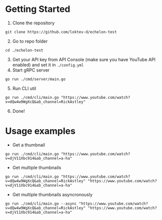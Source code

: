 # Getting Started

1. Clone the repository
```
git clone https://github.com/loktev-d/echelon-test
 ```
2. Go to repo folder
```
cd ./echelon-test
```
3. Get your API key from API Console (make sure you have YouTube API enabled) and set it in `./config.yml`
4. Start gRPC server
```
go run ./cmd/server/main.go
```
5. Run CLI util
```
go run ./cmd/cli/main.go "https://www.youtube.com/watch?v=dQw4w9WgXcQ&ab_channel=RickAstley"
```
6. Done!

# Usage examples
- Get a thumbnail
```
go run ./cmd/cli/main.go "https://www.youtube.com/watch?v=djV11Xbc914&ab_channel=a-ha"
```
- Get multiple thumbnails
```
go run ./cmd/cli/main.go "https://www.youtube.com/watch?v=dQw4w9WgXcQ&ab_channel=RickAstley" "https://www.youtube.com/watch?v=djV11Xbc914&ab_channel=a-ha"
```
- Get multiple thumbnails asyncronously
```
go run ./cmd/cli/main.go --async "https://www.youtube.com/watch?v=dQw4w9WgXcQ&ab_channel=RickAstley" "https://www.youtube.com/watch?v=djV11Xbc914&ab_channel=a-ha"
```
